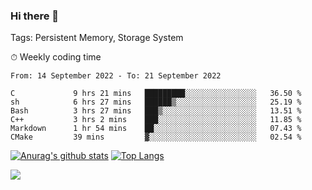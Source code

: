 ### Hi there 👋

Tags: Persistent Memory, Storage System

<!--

[![Anurag's github stats](https://github-readme-stats.vercel.app/api?username=wwyf)](https://github.com/anuraghazra/github-readme-stats)

[![Anurag's github stats](https://github-readme-stats.vercel.app/api?username=wwyf&count_private=true)](https://github.com/anuraghazra/github-readme-stats)


[![Top Langs](https://github-readme-stats.vercel.app/api/top-langs/?username=wwyf&count_private=true&&hide=jupyter%20notebook,html)](https://github.com/anuraghazra/github-readme-stats)



-->


⏱ Weekly coding time

<!--START_SECTION:waka-->

```text
From: 14 September 2022 - To: 21 September 2022

C             9 hrs 21 mins   █████████░░░░░░░░░░░░░░░░   36.50 %
sh            6 hrs 27 mins   ██████▒░░░░░░░░░░░░░░░░░░   25.19 %
Bash          3 hrs 27 mins   ███▒░░░░░░░░░░░░░░░░░░░░░   13.51 %
C++           3 hrs 2 mins    ███░░░░░░░░░░░░░░░░░░░░░░   11.85 %
Markdown      1 hr 54 mins    ██░░░░░░░░░░░░░░░░░░░░░░░   07.43 %
CMake         39 mins         ▓░░░░░░░░░░░░░░░░░░░░░░░░   02.54 %
```

<!--END_SECTION:waka-->



[![Anurag's github stats](https://github-readme-stats.vercel.app/api?username=wwyf&count_private=true&show_icons=true&hide_border=true)](https://github.com/anuraghazra/github-readme-stats) [![Top Langs](https://github-readme-stats.vercel.app/api/top-langs/?username=wwyf&count_private=true&hide=jupyter%20notebook,html,OpenEdge%20ABL&langs_count=10&layout=compact&hide_border=true)](https://github.com/anuraghazra/github-readme-stats)

<!--

[![willianrod's wakatime stats](https://github-readme-stats.vercel.app/api/wakatime?username=wwyf)](https://github.com/anuraghazra/github-readme-stats)


-->

![](https://hit.yhype.me/github/profile?user_id=23121291)

